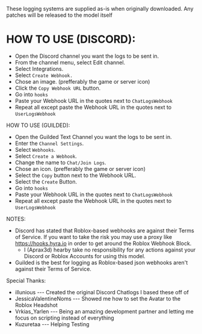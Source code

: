 These logging systems are supplied as-is when originally downloaded. Any patches will be released to the model itself
	
# HOW TO USE (DISCORD):  
- Open the Discord channel you want the logs to be sent in.
- From the channel menu, select Edit channel.
- Select Integrations.
- Select `Create Webhook.`
- Chose an image. (prefferably the game or server icon)
- Click the `Copy Webhook URL` button.
- Go into `hooks`
- Paste your Webhook URL in the quotes next to `ChatLogsWebhook`
- Repeat all except paste the Webhook URL in the quotes next to `UserLogsWebhook`
	
HOW TO USE (GUILDED): 
- Open the Guilded Text Channel you want the logs to be sent in.
- Enter the `Channel Settings`.
- Select `Webhooks`.
- Select `Create a Webhook`.
- Change the name to `Chat/Join Logs`.
- Chose an icon. (prefferably the game or server icon) 
- Select the `Copy` button next to the Webhook URL.
- Select the `Create` Button.
- Go into `hooks`
- Paste your Webhook URL in the quotes next to `ChatLogsWebhook`
- Repeat all except paste the Webhook URL in the quotes next to `UserLogsWebhook`

NOTES:
- Discord has stated that Roblox-based webhooks are against their Terms of Service. If you want to take the risk you may use a proxy like https://hooks.hyra.io in order to get around the Roblox Webhook Block.
	- I (Aprax3d) hearby take no responsibility for any actions against your Discord or Roblox Accounts for using this model.
- Guilded is the best for logging as Roblox-based json webhooks aren't against their Terms of Service.
	
Special Thanks:
- illunious --- Created the original Discord Chatlogs I based these off of 
- JessicaValentineNoms --- Showed me how to set the Avatar to the Roblox Headshot
- Vrkias_Yarlen --- Being an amazing development partner and letting me focus on scripting instead of everything
- Kuzuretaa --- Helping Testing
